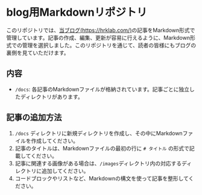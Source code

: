 # blog用Markdownリポジトリ

このリポジトリでは、[当ブログ(https://hrklab.com/)](https://hrklab.com/)の記事をMarkdown形式で管理しています。記事の作成、編集、更新が容易に行えるように、Markdown形式での管理を選択しました。このリポジトリを通じて、読者の皆様にもブログの裏側を見ていただけます。

## 内容

- `/docs`: 各記事のMarkdownファイルが格納されています。記事ごとに独立したディレクトリがあります。

## 記事の追加方法

1. `/docs` ディレクトリに新規ディレクトリを作成し、その中にMarkdownファイルを作成してください。
2. 記事のタイトルは、Markdownファイルの最初の行に `# タイトル` の形式で記載してください。
3. 記事に関連する画像がある場合は、`/images`ディレクトリ内の対応するディレクトリに追加してください。
4. コードブロックやリストなど、Markdownの構文を使って記事を整形してください。
